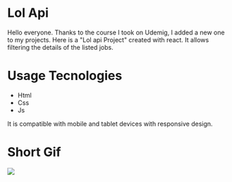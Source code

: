 # Lol Api

Hello everyone. Thanks to the course I took on Udemig, I added a new one to my projects. Here is a "Lol api Project" created with react.
It allows filtering the details of the listed jobs.
# Usage Tecnologies

- Html
- Css
- Js

It is compatible with mobile and tablet devices with responsive design.

# Short Gif

![](lol.gif)
